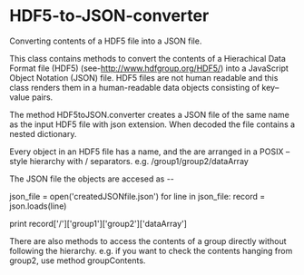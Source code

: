 HDF5-to-JSON-converter
======================

Converting contents of a HDF5 file into a JSON file. 

This class contains methods to convert the contents of a Hierachical Data Format file (HDF5) (see-http://www.hdfgroup.org/HDF5/) into a JavaScript Object Notation (JSON) file. HDF5 files are not human readable and this class renders them in a human-readable data objects consisting of key–value pairs. 

The method HDF5toJSON.converter creates a JSON file of the same name as the input HDF5 file with json extension. When decoded the file contains a nested dictionary. 

Every object in an HDF5 file has a name, and the are arranged in a POSIX – style hierarchy with / separators.
e.g. /group1/group2/dataArray


The JSON file the objects are accesed as -- 

json_file = open('createdJSONfile.json')
for line in json_file:
  record = json.loads(line)

print record['/']['group1']['group2']['dataArray']

There are also methods to access the contents of a group directly without following the hierarchy. e.g. if you want to check the contents hanging from group2, use method groupContents. 



